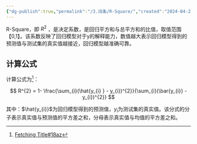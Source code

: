 ```yaml
---
{"dg-publish":true,"permalink":"/3.词条/R-Square/","created":"2024-04-28T21:05:16.617+08:00"}
---
```


R-Square，即 $R^2$ ，是决定系数，是回归平方和与总平方和的比值，取值范围【0,1】。该系数反映了回归模型对于y的解释能力，数值越大表示回归模型得到的预测值与测试集的真实值越接近，回归模型越准确可靠。

## 计算公式
计算公式为[^1]：

$$ R^{2} = 1- \frac{\sum_{i}(\hat{y_{i} } - y_{i})^{2}}{\sum_{i}(\bar{y_{i}} - y_{i})^{2}} $$

其中：$\hat{y_{i}}$为回归模型得到的预测值，$y_{i}$为测试集的真实值。该分式的分子表示真实值与预测值的平方差之和，分母表示真实值与均值的平方差之和。





[^1]: [Fetching Title#18az](https://blog.csdn.net/u012735708/article/details/84337262)